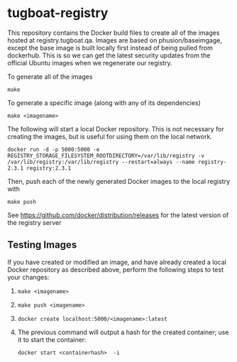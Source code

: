 # tugboat-registry

This repository contains the Docker build files to create all of the images
hosted at registry.tugboat.qa. Images are based on phusion/baseimgage, except
the base image is built locally first instead of being pulled from dockerhub.
This is so we can get the latest security updates from the official Ubuntu
images when we regenerate our registry.

To generate all of the images

    make

To generate a specific image (along with any of its dependencies)

    make <imagename>

The following will start a local Docker repository. This is not necessary for
creating the images, but is useful for using them on the local network.

    docker run -d -p 5000:5000 -e REGISTRY_STORAGE_FILESYSTEM_ROOTDIRECTORY=/var/lib/registry -v /var/lib/registry:/var/lib/registry --restart=always --name registry-2.3.1 registry:2.3.1

Then, push each of the newly generated Docker images to the local registry with

    make push

See https://github.com/docker/distribution/releases for the latest version of the registry server

## Testing Images
If you have created or modified an image, and have already created a local
Docker repository as described above, perform the following steps to test your
changes:

1. `make <imagename>`
1. `make push <imagename>`
1. `docker create localhost:5000/<imagename>:latest`
1. The previous command will output a hash for the created container; use it to start the container:

    `docker start <containerhash>  -i`
